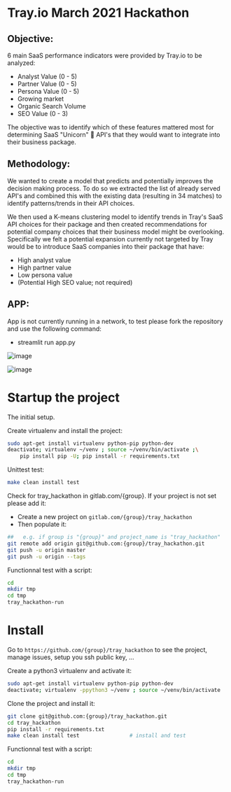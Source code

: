 # Tray.io March 2021 Hackathon

## Objective:
6 main SaaS performance indicators were provided by Tray.io to be analyzed:

- Analyst Value (0 - 5)
- Partner Value (0 - 5)
- Persona Value (0 - 5)
- Growing market
- Organic Search Volume
- SEO Value (0 - 3)

The objective was to identify which of these features mattered most for determining SaaS "Unicorn" 🦄 API's that they would want to integrate into their business package.

## Methodology:

We wanted to create a model that predicts and potentially improves the decision making process. To do so we extracted the list of already served API's and combined this with the existing data (resulting in 34 matches) to identify patterns/trends in their API choices. 

We then used a K-means clustering model to identify trends in Tray's SaaS API choices for their package and then created recommendations for potential company choices that their business model might be overlooking. Specifically we felt a potential expansion currently not targeted by Tray would be to introduce SaaS companies into their package that have:

- High analyst value
- High partner value
- Low persona value
- (Potential High SEO value; not required)

## APP:

App is not currently running in a network, to test please fork the repository and use the following command:
- streamlit run app.py

![image](https://user-images.githubusercontent.com/73958258/111911627-3d9a1880-8a5e-11eb-9087-2c126c2e488c.png)

![image](https://user-images.githubusercontent.com/73958258/111911654-5c98aa80-8a5e-11eb-8221-489439a606c7.png)

# Startup the project

The initial setup.

Create virtualenv and install the project:
```bash
sudo apt-get install virtualenv python-pip python-dev
deactivate; virtualenv ~/venv ; source ~/venv/bin/activate ;\
    pip install pip -U; pip install -r requirements.txt
```

Unittest test:
```bash
make clean install test
```

Check for tray_hackathon in gitlab.com/{group}.
If your project is not set please add it:

- Create a new project on `gitlab.com/{group}/tray_hackathon`
- Then populate it:

```bash
##   e.g. if group is "{group}" and project_name is "tray_hackathon"
git remote add origin git@github.com:{group}/tray_hackathon.git
git push -u origin master
git push -u origin --tags
```

Functionnal test with a script:

```bash
cd
mkdir tmp
cd tmp
tray_hackathon-run
```

# Install

Go to `https://github.com/{group}/tray_hackathon` to see the project, manage issues,
setup you ssh public key, ...

Create a python3 virtualenv and activate it:

```bash
sudo apt-get install virtualenv python-pip python-dev
deactivate; virtualenv -ppython3 ~/venv ; source ~/venv/bin/activate
```

Clone the project and install it:

```bash
git clone git@github.com:{group}/tray_hackathon.git
cd tray_hackathon
pip install -r requirements.txt
make clean install test                # install and test
```
Functionnal test with a script:

```bash
cd
mkdir tmp
cd tmp
tray_hackathon-run
```
